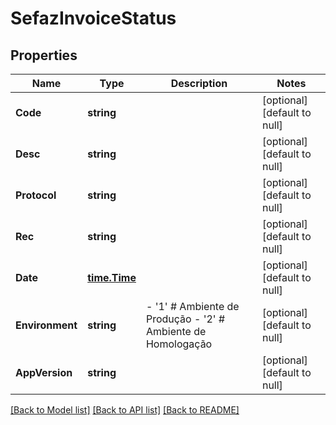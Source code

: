 # SefazInvoiceStatus

## Properties
Name | Type | Description | Notes
------------ | ------------- | ------------- | -------------
**Code** | **string** |  | [optional] [default to null]
**Desc** | **string** |  | [optional] [default to null]
**Protocol** | **string** |  | [optional] [default to null]
**Rec** | **string** |  | [optional] [default to null]
**Date** | [**time.Time**](time.Time.md) |  | [optional] [default to null]
**Environment** | **string** | - &#39;1&#39; # Ambiente de Produção - &#39;2&#39; # Ambiente de Homologação  | [optional] [default to null]
**AppVersion** | **string** |  | [optional] [default to null]

[[Back to Model list]](../README.md#documentation-for-models) [[Back to API list]](../README.md#documentation-for-api-endpoints) [[Back to README]](../README.md)


